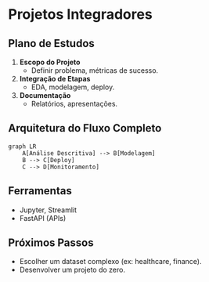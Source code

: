 # Projetos Integradores

## Plano de Estudos
1. **Escopo do Projeto**
   - Definir problema, métricas de sucesso.
2. **Integração de Etapas**
   - EDA, modelagem, deploy.
3. **Documentação**
   - Relatórios, apresentações.

## Arquitetura do Fluxo Completo
```mermaid
graph LR
    A[Análise Descritiva] --> B[Modelagem]
    B --> C[Deploy]
    C --> D[Monitoramento]
```

## Ferramentas
- Jupyter, Streamlit
- FastAPI (APIs)

## Próximos Passos
- Escolher um dataset complexo (ex: healthcare, finance).
- Desenvolver um projeto do zero.